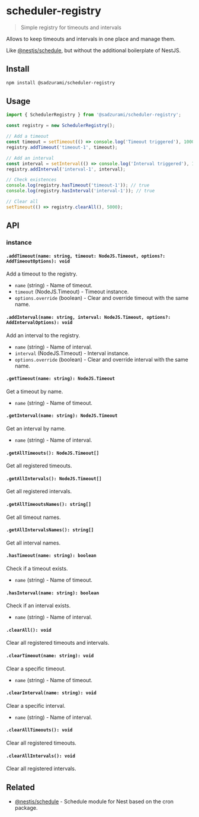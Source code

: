 # scheduler-registry

> Simple registry for timeouts and intervals

Allows to keep timeouts and intervals in one place and manage them.

Like [@nestjs/schedule](https://github.com/nestjs/schedule), but without the additional boilerplate of NestJS.

## Install

```sh
npm install @sadzurami/scheduler-registry
```

## Usage

```ts
import { SchedulerRegistry } from '@sadzurami/scheduler-registry';

const registry = new SchedulerRegistry();

// Add a timeout
const timeout = setTimeout(() => console.log('Timeout triggered'), 1000);
registry.addTimeout('timeout-1', timeout);

// Add an interval
const interval = setInterval(() => console.log('Interval triggered'), 1000);
registry.addInterval('interval-1', interval);

// Check existences
console.log(registry.hasTimeout('timeout-1')); // true
console.log(registry.hasInterval('interval-1')); // true

// Clear all
setTimeout(() => registry.clearAll(), 5000);
```

## API

### instance

#### `.addTimeout(name: string, timeout: NodeJS.Timeout, options?: AddTimeoutOptions): void`

Add a timeout to the registry.

- `name` (string) - Name of timeout.
- `timeout` (NodeJS.Timeout) - Timeout instance.
- `options.override` (boolean) - Clear and override timeout with the same name.

#### `.addInterval(name: string, interval: NodeJS.Timeout, options?: AddIntervalOptions): void`

Add an interval to the registry.

- `name` (string) - Name of interval.
- `interval` (NodeJS.Timeout) - Interval instance.
- `options.override` (boolean) - Clear and override interval with the same name.

#### `.getTimeout(name: string): NodeJS.Timeout`

Get a timeout by name.

- `name` (string) - Name of timeout.

#### `.getInterval(name: string): NodeJS.Timeout`

Get an interval by name.

- `name` (string) - Name of interval.

#### `.getAllTimeouts(): NodeJS.Timeout[]`

Get all registered timeouts.

#### `.getAllIntervals(): NodeJS.Timeout[]`

Get all registered intervals.

#### `.getAllTimeoutsNames(): string[]`

Get all timeout names.

#### `.getAllIntervalsNames(): string[]`

Get all interval names.

#### `.hasTimeout(name: string): boolean`

Check if a timeout exists.

- `name` (string) - Name of timeout.

#### `.hasInterval(name: string): boolean`

Check if an interval exists.

- `name` (string) - Name of interval.

#### `.clearAll(): void`

Clear all registered timeouts and intervals.

#### `.clearTimeout(name: string): void`

Clear a specific timeout.

- `name` (string) - Name of timeout.

#### `.clearInterval(name: string): void`

Clear a specific interval.

- `name` (string) - Name of interval.

#### `.clearAllTimeouts(): void`

Clear all registered timeouts.

#### `.clearAllIntervals(): void`

Clear all registered intervals.

## Related

- [@nestjs/schedule](https://github.com/nestjs/schedule) - Schedule module for Nest based on the cron package.
